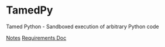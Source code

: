 # TamedPy
Tamed Python - Sandboxed execution of arbitrary Python code

[Notes](notes.md)
[Requirements Doc](https://docs.google.com/document/d/1xxK_SUvtNjRh74pJR7Z5s-HAiwK-INvgPXY3Uh0NNa8/edit?usp=sharing)
